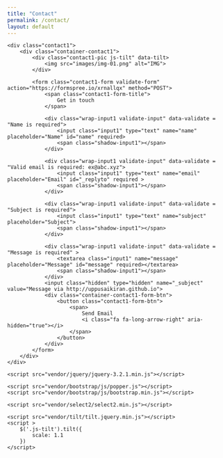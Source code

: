 ```yaml
---
title: "Contact"
permalink: /contact/
layout: default
---
```


<!--
<form class="form" id="contactform" action="https://formspree.io/xrnallqx" method="POST">
 <fieldset class="field">
 <input class="input" type="text" name="name" placeholder="Name" id="name" required>
 <label class="label" for="name"><span class="label-content">Your name</span></label>
 </fieldset>
 <fieldset class="field">
 <input class="input" type="email" name="_replyto" placeholder="example@domain.com" id="_replyto" required>
 <label class="label" for="_replyto"><span class="label-content">Your email</span></label>
 </fieldset>
 <fieldset class="field">
 <textarea class="input" name="message" rows="1" placeholder="Message" id="message" required></textarea>
 <label class="label" for="message"><span class="label-content">Your message</span></label>
 </fieldset>
 <input class="hidden" type="text" name="_gotcha" style="display:none">
 <input class="hidden" type="hidden" name="_subject" value="Message via http://uppusaikiran.github.io">
 <fieldset class="field">
 <input class="button submit" type="submit" value="Send">
 </fieldset>
</form>
-->

<!DOCTYPE html>
<html lang="en">
<head>
	<title>Contact V1</title>
	<meta charset="UTF-8">
	<meta name="viewport" content="width=device-width, initial-scale=1">
<!--===============================================================================================-->
	<link rel="icon" type="image/png" href="images/icons/favicon.ico"/>
<!--===============================================================================================-->
	<link rel="stylesheet" type="text/css" href="vendor/bootstrap/css/bootstrap.min.css">
<!--===============================================================================================-->
	<link rel="stylesheet" type="text/css" href="fonts/font-awesome-4.7.0/css/font-awesome.min.css">
<!--===============================================================================================-->
	<link rel="stylesheet" type="text/css" href="vendor/animate/animate.css">
<!--===============================================================================================-->
	<link rel="stylesheet" type="text/css" href="vendor/css-hamburgers/hamburgers.min.css">
<!--===============================================================================================-->
	<link rel="stylesheet" type="text/css" href="vendor/select2/select2.min.css">
<!--===============================================================================================-->
	<link rel="stylesheet" type="text/css" href="css/util.css">
	<link rel="stylesheet" type="text/css" href="css/main.css">
<!--===============================================================================================-->
</head>
<body>

	<div class="contact1">
		<div class="container-contact1">
			<div class="contact1-pic js-tilt" data-tilt>
				<img src="images/img-01.png" alt="IMG">
			</div>

			<form class="contact1-form validate-form" action="https://formspree.io/xrnallqx" method="POST">
				<span class="contact1-form-title">
					Get in touch
				</span>

				<div class="wrap-input1 validate-input" data-validate = "Name is required">
					<input class="input1" type="text" name="name" placeholder="Name" id="name" required>
					<span class="shadow-input1"></span>
				</div>

				<div class="wrap-input1 validate-input" data-validate = "Valid email is required: ex@abc.xyz">
					<input class="input1" type="text" name="email" placeholder="Email" id="_replyto" required >
					<span class="shadow-input1"></span>
				</div>

				<div class="wrap-input1 validate-input" data-validate = "Subject is required">
					<input class="input1" type="text" name="subject" placeholder="Subject">
					<span class="shadow-input1"></span>
				</div>

				<div class="wrap-input1 validate-input" data-validate = "Message is required" >
					<textarea class="input1" name="message" placeholder="Message" id="message" required></textarea>
					<span class="shadow-input1"></span>
				</div>
				<input class="hidden" type="hidden" name="_subject" value="Message via http://uppusaikiran.github.io">
				<div class="container-contact1-form-btn">
					<button class="contact1-form-btn">
						<span>
							Send Email
							<i class="fa fa-long-arrow-right" aria-hidden="true"></i>
						</span>
					</button>
				</div>
			</form>
		</div>
	</div>




<!--===============================================================================================-->
	<script src="vendor/jquery/jquery-3.2.1.min.js"></script>
<!--===============================================================================================-->
	<script src="vendor/bootstrap/js/popper.js"></script>
	<script src="vendor/bootstrap/js/bootstrap.min.js"></script>
<!--===============================================================================================-->
	<script src="vendor/select2/select2.min.js"></script>
<!--===============================================================================================-->
	<script src="vendor/tilt/tilt.jquery.min.js"></script>
	<script >
		$('.js-tilt').tilt({
			scale: 1.1
		})
	</script>

<script>
	(function ($) {
    "use strict";

    
    /*==================================================================
    [ Validate ]*/
    var name = $('.validate-input input[name="name"]');
    var email = $('.validate-input input[name="email"]');
    var subject = $('.validate-input input[name="subject"]');
    var message = $('.validate-input textarea[name="message"]');


    $('.validate-form').on('submit',function(){
        var check = true;

        if($(name).val().trim() == ''){
            showValidate(name);
            check=false;
        }

        if($(subject).val().trim() == ''){
            showValidate(subject);
            check=false;
        }


        if($(email).val().trim().match(/^([a-zA-Z0-9_\-\.]+)@((\[[0-9]{1,3}\.[0-9]{1,3}\.[0-9]{1,3}\.)|(([a-zA-Z0-9\-]+\.)+))([a-zA-Z]{1,5}|[0-9]{1,3})(\]?)$/) == null) {
            showValidate(email);
            check=false;
        }

        if($(message).val().trim() == ''){
            showValidate(message);
            check=false;
        }

        return check;
    });


    $('.validate-form .input1').each(function(){
        $(this).focus(function(){
           hideValidate(this);
       });
    });

    function showValidate(input) {
        var thisAlert = $(input).parent();

        $(thisAlert).addClass('alert-validate');
    }

    function hideValidate(input) {
        var thisAlert = $(input).parent();

        $(thisAlert).removeClass('alert-validate');
    }
    
    

})(jQuery);
</script>

</body>
</html>

